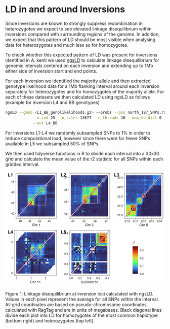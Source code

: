 LD in and around Inversions
================

Since inversions are known to strongly suppress recombination in
heterozygotes we expect to see elevated linkage disequilibrium within
inversions compared with surrounding regions of the genome. In addition,
we expect that this pattern of LD should be most visible when analysing
data for heterozygotes and much less so for homozygotes.

To check whether this expected pattern of LD was present for inversions
identified in A. kenti we used
[ngsLD](https://github.com/fgvieira/ngsLD) to calculate linkage
disequilibrium for genomic intervals centered on each inversion and
extending up to 1Mb either side of inversion start and end points.

For each inversion we identified the majority allele and then extracted
genotype likelihood data for a 1Mb flanking interval around each
inversion separately for heterozygotes and for homozygotes of the
majority allele. For each of these datasets we then calculated LD using
ngsLD as follows (example for inversion L4 and BB genotypes)

``` bash
ngsLD --geno <L1_BB_genolikelihoods.gz> --probs --pos north_187_SNPs.ragtag_L4.sites \
            --n_ind 25 --n_sites 13677 --n_threads 10 --max_kb_dist 0 --rnd_sample 0.01 \
            --out L4_BB
```

For inversions L1-L4 we randomly subsampled SNPs to 1% in order to
reduce computational load, however since there were far fewer SNPs
available in L5 we subsampled 50% of SNPs.

We then used tidyverse functions in R to divide each interval into a
30x30 grid and calculate the mean value of the r2 statistic for all SNPs
within each gridded interval.

![](10.inversion_ld_files/figure-gfm/unnamed-chunk-5-1.png)<!-- -->

Figure 1: Linkage disequilibrium at inversion loci calculated with
ngsLD. Values in each pixel represent the average for all SNPs within
the interval. All grid coordinates are based on pseudo-chromosome
coordinates calculated with RagTag and are in units of megabases. Black
diagonal lines divide each plot into LD for homozygotes of the most
common haplotype (bottom right) and heterozygotes (top left).
